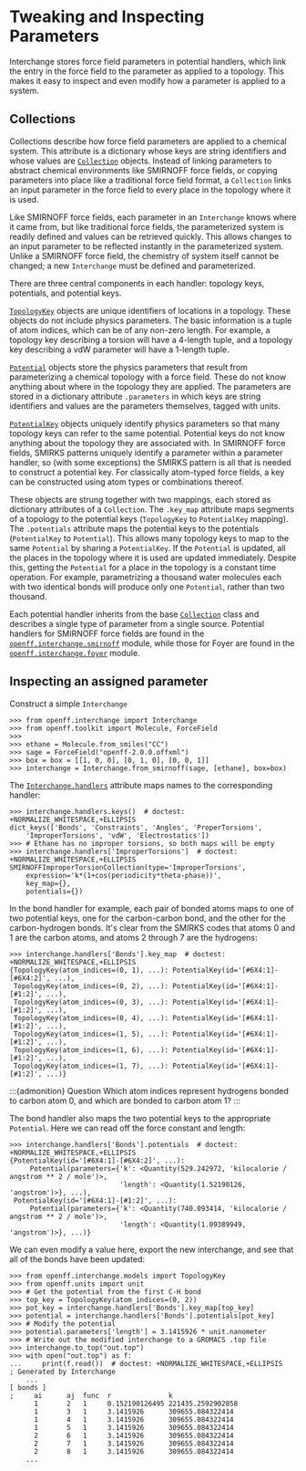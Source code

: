 # Tweaking and Inspecting Parameters

Interchange stores force field parameters in potential handlers, which link the
entry in the force field to the parameter as applied to a topology. This makes
it easy to inspect and even modify how a parameter is applied to a system.

## Collections

Collections describe how force field parameters are applied to a chemical
system. This attribute is a dictionary whose keys are string identifiers and
whose values are [`Collection`] objects. Instead of linking parameters to
abstract chemical environments like SMIRNOFF force fields, or copying
parameters into place like a traditional force field format, a
`Collection` links an input parameter in the force field to every place
in the topology where it is used.

Like SMIRNOFF force fields, each parameter in an `Interchange`  knows where it
came from, but like traditional force fields, the parameterized system is
readily defined and values can be retrieved quickly. This allows changes to an
input parameter to be reflected instantly in the parameterized system. Unlike a
SMIRNOFF force field, the chemistry of system itself cannot be changed; a new
`Interchange` must be defined and parameterized.

There are three central components in each handler: topology keys, potentials,
and potential keys.

[`TopologyKey`] objects are unique identifiers of locations in a topology. These
objects do not include physics parameters. The basic information is a tuple of
atom indices, which can be of any non-zero length. For example, a topology key
describing a torsion will have a 4-length tuple, and a topology key describing
a vdW parameter will have a 1-length tuple.

[`Potential`] objects store the physics parameters that result from parameterizing
a chemical topology with a force field. These do not know anything about where
in the topology they are applied. The parameters are stored in a dictionary
attribute `.parameters` in which keys are string identifiers and values are the
parameters themselves, tagged with units.

[`PotentialKey`] objects uniquely identify physics parameters so that many
topology keys can refer to the same potential. Potential keys do not know
anything about the topology they are associated with. In SMIRNOFF force fields,
SMIRKS patterns uniquely identify a parameter within a parameter handler, so
(with some exceptions) the SMIRKS pattern is all that is needed to construct a
potential key. For classically atom-typed force fields, a key can be
constructed using atom types or combinations thereof.

These objects are strung together with two mappings, each stored as dictionary
attributes of a `Collection`. The `.key_map` attribute maps segments of
a topology to the potential keys (`TopologyKey` to `PotentialKey` mapping). The
`.potentials` attribute maps the potential keys to the potentials
(`PotentialKey` to `Potential`). This allows many topology keys to map to the
same `Potential` by sharing a `PotentialKey`. If the `Potential` is updated,
all the places in the topology where it is used are updated immediately.
Despite this, getting the `Potential` for a place in the topology is a constant
time operation. For example, parametrizing a thousand water molecules each with
two identical bonds will produce only one `Potential`, rather than two thousand.

Each potential handler inherits from the base [`Collection`] class and
describes a single type of parameter from a single source. Potential handlers
for SMIRNOFF force fields are found in the [`openff.interchange.smirnoff`]
module, while those for Foyer are found in the [`openff.interchange.foyer`]
module.

## Inspecting an assigned parameter

Construct a simple `Interchange`

```pycon
>>> from openff.interchange import Interchange
>>> from openff.toolkit import Molecule, ForceField
>>>
>>> ethane = Molecule.from_smiles("CC")
>>> sage = ForceField("openff-2.0.0.offxml")
>>> box = box = [[1, 0, 0], [0, 1, 0], [0, 0, 1]]
>>> interchange = Interchange.from_smirnoff(sage, [ethane], box=box)

```

The [`Interchange.handlers`] attribute maps names to the corresponding handler:

```pycon
>>> interchange.handlers.keys()  # doctest: +NORMALIZE_WHITESPACE,+ELLIPSIS
dict_keys(['Bonds', 'Constraints', 'Angles', 'ProperTorsions',
    'ImproperTorsions', 'vdW', 'Electrostatics'])
>>> # Ethane has no improper torsions, so both maps will be empty
>>> interchange.handlers['ImproperTorsions']  # doctest: +NORMALIZE_WHITESPACE,+ELLIPSIS
SMIRNOFFImproperTorsionCollection(type='ImproperTorsions',
    expression='k*(1+cos(periodicity*theta-phase))',
    key_map={},
    potentials={})

```

In the bond handler for example, each pair of bonded atoms maps to one of two
potential keys, one for the carbon-carbon bond, and the other for the
carbon-hydrogen bonds. It's clear from the SMIRKS codes that atoms 0 and 1 are
the carbon atoms, and atoms 2 through 7 are the hydrogens:

```pycon
>>> interchange.handlers['Bonds'].key_map  # doctest: +NORMALIZE_WHITESPACE,+ELLIPSIS
{TopologyKey(atom_indices=(0, 1), ...): PotentialKey(id='[#6X4:1]-[#6X4:2]', ...),
 TopologyKey(atom_indices=(0, 2), ...): PotentialKey(id='[#6X4:1]-[#1:2]', ...),
 TopologyKey(atom_indices=(0, 3), ...): PotentialKey(id='[#6X4:1]-[#1:2]', ...),
 TopologyKey(atom_indices=(0, 4), ...): PotentialKey(id='[#6X4:1]-[#1:2]', ...),
 TopologyKey(atom_indices=(1, 5), ...): PotentialKey(id='[#6X4:1]-[#1:2]', ...),
 TopologyKey(atom_indices=(1, 6), ...): PotentialKey(id='[#6X4:1]-[#1:2]', ...),
 TopologyKey(atom_indices=(1, 7), ...): PotentialKey(id='[#6X4:1]-[#1:2]', ...)}

```

:::{admonition} Question
Which atom indices represent hydrogens bonded to carbon atom 0, and which are
bonded to carbon atom 1?
:::

The bond handler also maps the two potential keys to the appropriate `Potential`.
Here we can read off the force constant and length:

```pycon
>>> interchange.handlers['Bonds'].potentials  # doctest: +NORMALIZE_WHITESPACE,+ELLIPSIS
{PotentialKey(id='[#6X4:1]-[#6X4:2]', ...):
     Potential(parameters={'k': <Quantity(529.242972, 'kilocalorie / angstrom ** 2 / mole')>,
                           'length': <Quantity(1.52190126, 'angstrom')>}, ...),
 PotentialKey(id='[#6X4:1]-[#1:2]', ...):
     Potential(parameters={'k': <Quantity(740.093414, 'kilocalorie / angstrom ** 2 / mole')>,
                           'length': <Quantity(1.09389949, 'angstrom')>}, ...)}

```

We can even modify a value here, export the new interchange, and see that all of
the bonds have been updated:

```pycon
>>> from openff.interchange.models import TopologyKey
>>> from openff.units import unit
>>> # Get the potential from the first C-H bond
>>> top_key = TopologyKey(atom_indices=(0, 2))
>>> pot_key = interchange.handlers['Bonds'].key_map[top_key]
>>> potential = interchange.handlers['Bonds'].potentials[pot_key]
>>> # Modify the potential
>>> potential.parameters['length'] = 3.1415926 * unit.nanometer
>>> # Write out the modified interchange to a GROMACS .top file
>>> interchange.to_top("out.top")
>>> with open("out.top") as f:
...     print(f.read())  # doctest: +NORMALIZE_WHITESPACE,+ELLIPSIS
; Generated by Interchange
    ...
[ bonds ]
;     ai      aj  func  r              k
      1       2   1     0.152190126495 221435.2592902858
      1       3   1     3.1415926      309655.084322414
      1       4   1     3.1415926      309655.084322414
      1       5   1     3.1415926      309655.084322414
      2       6   1     3.1415926      309655.084322414
      2       7   1     3.1415926      309655.084322414
      2       8   1     3.1415926      309655.084322414
    ...

```

[`Collection`]: openff.interchange.components.potentials.Collection
[`TopologyKey`]: openff.interchange.models.TopologyKey
[`PotentialKey`]: openff.interchange.models.PotentialKey
[`Potential`]: openff.interchange.components.potentials.Potential
[`Interchange.handlers`]: openff.interchange.Interchange.topology
[`openff.interchange.smirnoff`]: openff.interchange.smirnoff
[`openff.interchange.foyer`]: openff.interchange.foyer
